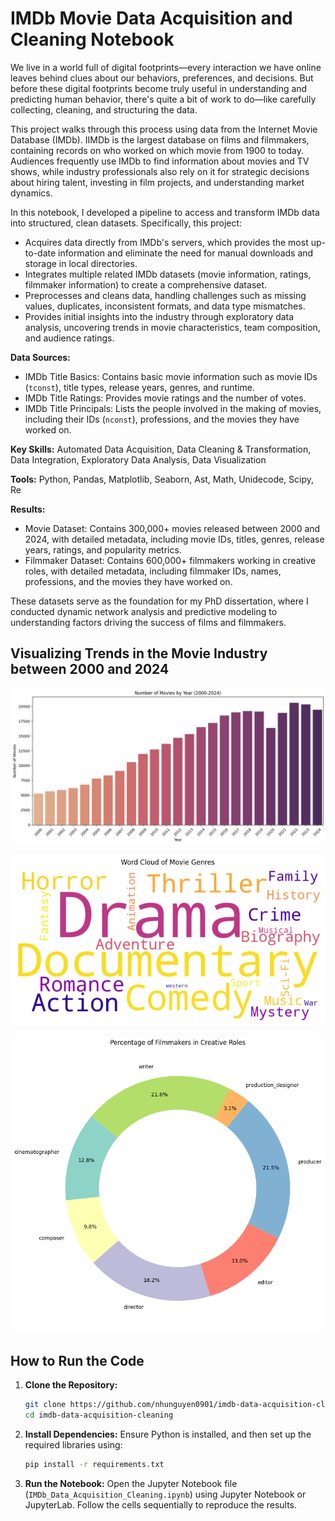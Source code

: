 # IMDb Movie Data Acquisition and Cleaning Notebook

We live in a world full of digital footprints—every interaction we have online leaves behind clues about our behaviors, preferences, and decisions. But before these digital footprints become truly useful in understanding and predicting human behavior, there's quite a bit of work to do—like carefully collecting, cleaning, and structuring the data. 

This project walks through this process using data from the Internet Movie Database (IMDb). IIMDb is the largest database on films and filmmakers, containing records on who worked on which movie from 1900 to today. Audiences frequently use IMDb to find information about movies and TV shows, while industry professionals also rely on it for strategic decisions about hiring talent, investing in film projects, and understanding market dynamics.

In this notebook, I developed a pipeline to access and transform IMDb data into structured, clean datasets. Specifically, this project:
- Acquires data directly from IMDb's servers, which provides the most up-to-date information and eliminate the need for manual downloads and storage in local directories.
- Integrates multiple related IMDb datasets (movie information, ratings, filmmaker information) to create a comprehensive dataset.
- Preprocesses and cleans data, handling challenges such as missing values, duplicates, inconsistent formats, and data type mismatches.
- Provides initial insights into the industry through exploratory data analysis, uncovering trends in movie characteristics, team composition, and audience ratings. 


**Data Sources:**  
- IMDb Title Basics: Contains basic movie information such as movie IDs (`tconst`), title types, release years, genres, and runtime.
- IMDb Title Ratings: Provides movie ratings and the number of votes.
- IMDb Title Principals: Lists the people involved in the making of movies, including their IDs (`nconst`), professions, and the movies they have worked on.

**Key Skills:** Automated Data Acquisition, Data Cleaning & Transformation, Data Integration, Exploratory Data Analysis, Data Visualization

**Tools:** Python, Pandas, Matplotlib, Seaborn, Ast, Math, Unidecode, Scipy, Re

**Results:**
- Movie Dataset: Contains 300,000+ movies released between 2000 and 2024, with detailed metadata, including movie IDs, titles, genres, release years, ratings, and popularity metrics.
- Filmmaker Dataset: Contains 600,000+ filmmakers working in creative roles, with detailed metadata, including filmmaker IDs, names, professions, and the movies they have worked on.

These datasets serve as the foundation for my PhD dissertation, where I conducted dynamic network analysis and predictive modeling to understanding factors driving the success of films and filmmakers.

## Visualizing Trends in the Movie Industry between 2000 and 2024

![Movie Production Trends](image/num_movies_2000_2024.png)

![Genre Popularity Trends](image/genre_popularity_2000_2024.png)

![Share of Creative Roles](image/creative_roles_percentage_2000_2024.png)


## How to Run the Code

1. **Clone the Repository:**  
   ```bash
   git clone https://github.com/nhunguyen0901/imdb-data-acquisition-cleaning.git
   cd imdb-data-acquisition-cleaning

2. **Install Dependencies:**
Ensure Python is installed, and then set up the required libraries using:
    ```bash
    pip install -r requirements.txt

3. **Run the Notebook:**
Open the Jupyter Notebook file (`IMDb_Data_Acquisition_Cleaning.ipynb`) using Jupyter Notebook or JupyterLab. Follow the cells sequentially to reproduce the results.


